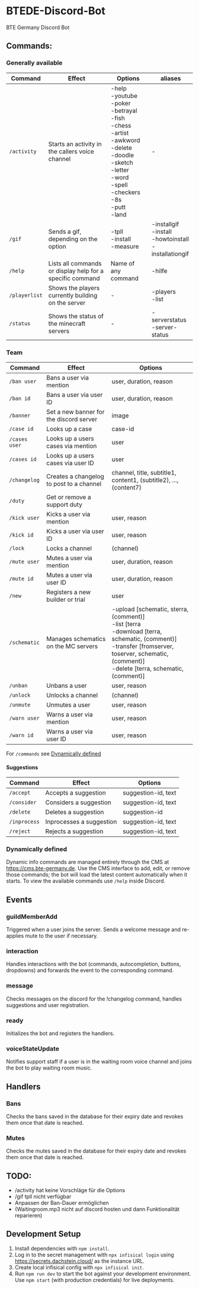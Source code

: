 ﻿# BTEDE-Discord-Bot

BTE Germany Discord Bot

## Commands:

### Generally available

| Command       | Effect                                                    | Options                                                                                                                                                                                                  | aliases                                                         |
|---------------|-----------------------------------------------------------|----------------------------------------------------------------------------------------------------------------------------------------------------------------------------------------------------------|-----------------------------------------------------------------|
| `/activity`   | Starts an activity in the callers voice channel           | -help<br/>-youtube<br/>-poker<br/>-betrayal<br/>-fish<br/>-chess<br/>-artist<br/>-awkword<br/>-delete<br/>-doodle<br/>-sketch<br/>-letter<br/>-word<br/>-spell<br/>-checkers<br/>-8s<br/>-putt<br/>-land | -                                                               |
| `/gif`        | Sends a gif, depending on the option                      | -tpll<br />-install<br />-measure                                                                                                                                                                        | -installgif<br/>-install<br/>-howtoinstall<br/>-installationgif |
| `/help`       | Lists all commands or display help for a specific command | Name of any command                                                                                                                                                                                      | -hilfe                                                          |
| `/playerlist` | Shows the players currently building on the server        | -                                                                                                                                                                                                        | -players<br/>-list                                              |
| `/status`     | Shows the status of the minecraft servers                 | -                                                                                                                                                                                                        | -serverstatus<br/>-server-status                                |

### Team

| Command       | Effect                                           | Options                                                                                                                                                                                                  |
|---------------|--------------------------------------------------|----------------------------------------------------------------------------------------------------------------------------------------------------------------------------------------------------------|
| `/ban user`   | Bans a user via mention                          | user, duration, reason                                                                                                                                                                                   |
| `/ban id`     | Bans a user via user ID                          | user, duration, reason                                                                                                                                                                                   |
| `/banner`     | Set a new banner for the discord server          | image                                                                                                                                                                                                    |
| `/case id`    | Looks up a case                                  | case-id                                                                                                                                                                                                  |
| `/cases user` | Looks up a users cases via mention               | user                                                                                                                                                                                                     |
| `/cases id`   | Looks up a users cases via user ID               | user                                                                                                                                                                                                     |
| `/changelog`  | Creates a changelog to post to a channel         | channel, title, subtitle1, content1, (subtitle2), ..., (content7)                                                                                                                                        |
| `/duty`       | Get or remove a support duty                     |                                                                                                                                                                                                          |
| `/kick user`  | Kicks a user via mention                         | user, reason                                                                                                                                                                                             |
| `/kick id`    | Kicks a user via user ID                         | user, reason                                                                                                                                                                                             |
| `/lock`       | Locks a channel                                  | (channel)                                                                                                                                                                                                |
| `/mute user`  | Mutes a user via mention                         | user, duration, reason                                                                                                                                                                                   |
| `/mute id`    | Mutes a user via user ID                         | user, duration, reason                                                                                                                                                                                   |
| `/new`        | Registers a new builder or trial                 | user                                                                                                                                                                                                     |
| `/schematic`  | Manages schematics on the MC servers             | -upload [schematic, sterra, (comment)]<br/>-list [terra<br/>-download [terra, schematic, (comment)]<br/>-transfer [fromserver, toserver, schematic, (comment)]<br/>-delete [terra, schematic, (comment)] |
| `/unban`      | Unbans a user                                    | user, reason                                                                                                                                                                                             |
| `/unlock`     | Unlocks a channel                                | (channel)                                                                                                                                                                                                |
| `/unmute`     | Unmutes a user                                   | user, reason                                                                                                                                                                                             |
| `/warn user`  | Warns a user via mention                         | user, reason                                                                                                                                                                                             |
| `/warn id`    | Warns a user via user ID                         | user, reason                                                                                                                                                                                             |

For `/commands` see [Dynamically defined](#dynamically-defined)

#### Suggestions

| Command      | Effect                   | Options             |
|--------------|--------------------------|---------------------|
| `/accept`    | Accepts a suggestion     | suggestion-id, text |
| `/consider`  | Considers a suggestion   | suggestion-id, text |
| `/delete`    | Deletes a suggestion     | suggestion-id       |
| `/inprocess` | Inprocesses a suggestion | suggestion-id, text |
| `/reject`    | Rejects a suggestion     | suggestion-id, text |

### Dynamically defined

Dynamic info commands are managed entirely through the CMS at https://cms.bte-germany.de.
Use the CMS interface to add, edit, or remove those commands; the bot will load the latest content automatically when it
starts.
To view the available commands use `/help` inside Discord.

## Events

### guildMemberAdd

Triggered when a user joins the server. Sends a welcome message and re-applies mute to the user if necessary.

### interaction

Handles interactions with the bot (commands, autocompletion, buttons, dropdowns) and forwards the event to the
corresponding command.

### message

Checks messages on the discord for the !changelog command, handles suggestions and user registration.

### ready

Initializes the bot and registers the handlers.

### voiceStateUpdate

Notifies support staff if a user is in the waiting room voice channel and joins the bot to play waiting room music.

## Handlers

### Bans

Checks the bans saved in the database for their expiry date and revokes them once that date is reached.

### Mutes

Checks the mutes saved in the database for their expiry date and revokes them once that date is reached.

## TODO:

* /activity hat keine Vorschläge für die Options
* /gif tpll nicht verfügbar
* Anpassen der Ban-Dauer ermöglichen
* (Waitingroom.mp3 nicht auf discord hosten und dann Funktionalität reparieren)

## Development Setup

1. Install dependencies with `npm install`.
2. Log in to the secret management with `npx infisical login` using https://secrets.dachstein.cloud/ as the instance
   URL.
3. Create local infisical config with `npx infisical init`.
4. Run `npm run dev` to start the bot against your development environment. Use `npm start` (with production
   credentials) for live deployments.
